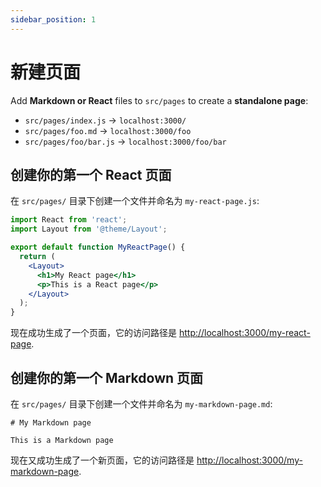 ```yaml
---
sidebar_position: 1
---
```


# 新建页面

Add **Markdown or React** files to `src/pages` to create a **standalone page**:

- `src/pages/index.js` → `localhost:3000/`
- `src/pages/foo.md` → `localhost:3000/foo`
- `src/pages/foo/bar.js` → `localhost:3000/foo/bar`

## 创建你的第一个 React 页面

在 `src/pages/` 目录下创建一个文件并命名为 `my-react-page.js`:

```jsx title="src/pages/my-react-page.js"
import React from 'react';
import Layout from '@theme/Layout';

export default function MyReactPage() {
  return (
    <Layout>
      <h1>My React page</h1>
      <p>This is a React page</p>
    </Layout>
  );
}
```

现在成功生成了一个页面，它的访问路径是 [http://localhost:3000/my-react-page](http://localhost:3000/my-react-page).

## 创建你的第一个 Markdown 页面

在 `src/pages/` 目录下创建一个文件并命名为 `my-markdown-page.md`:

```mdx title="src/pages/my-markdown-page.md"
# My Markdown page

This is a Markdown page
```

现在又成功生成了一个新页面，它的访问路径是 [http://localhost:3000/my-markdown-page](http://localhost:3000/my-markdown-page).
